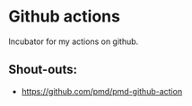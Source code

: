 # Github actions

Incubator for my actions on github.

## Shout-outs:

- https://github.com/pmd/pmd-github-action